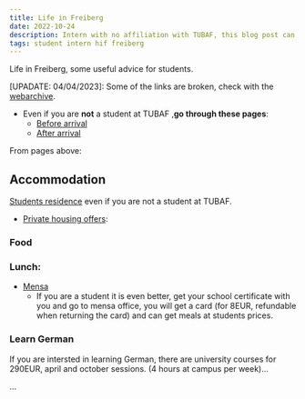 ```yaml
---
title: Life in Freiberg
date: 2022-10-24
description: Intern with no affiliation with TUBAF, this blog post can be of some help.
tags: student intern hif freiberg
---
```


Life in Freiberg, some useful advice for students.

[UPADATE: 04/04/2023]: Some of the links are broken, check with the [webarchive](https://web.archive.org/).

- Even if you are **not** a student at TUBAF ,**go through these pages**:
  - [Before arrival](https://tu-freiberg.de/en/international/before-arrival)
  - [After arrival](https://tu-freiberg.de/en/international/after-arrival)

From pages above:

## Accommodation

[Students residence](https://tu-freiberg.de/en/international/accommodation) even if you are not a student at TUBAF.

- [Private housing offers](https://tu-freiberg.de/en/campus-life/living-in-freiberg/private-housing-offers):

### Food

### Lunch:

- [Mensa](https://www.studentenwerk-freiberg.de/freiberg/food-drink/menu/en/)
  - If you are a student it is even better, get your school certificate with you and go to mensa office, you will get a card (for 8EUR, refundable when returning the card) and can get meals at students prices.

### Learn German

If you are intersted in learning German, there are university courses for 290EUR, april and october sessions. (4 hours at campus per week)...

…
